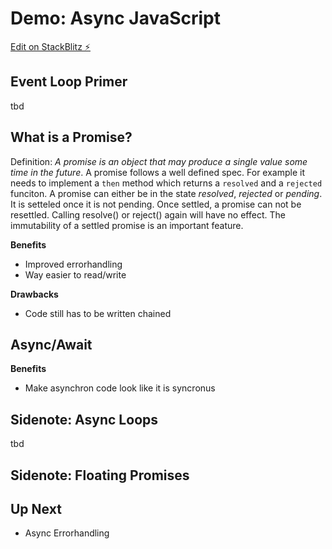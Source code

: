 # Demo: Async JavaScript

[Edit on StackBlitz ⚡️](https://stackblitz.com/edit/demo-async-javascript)

## Event Loop Primer

tbd

## What is a Promise?

Definition: *A promise is an object that may produce a single value some time in the future*. A promise follows a well defined spec. For example it needs to implement a `then` method which returns a `resolved` and a `rejected` funciton. A promise can either be in the state *resolved*, *rejected* or *pending*. It is setteled once it is not pending. Once settled, a promise can not be resettled. Calling resolve() or reject() again will have no effect. The immutability of a settled promise is an important feature.

**Benefits**
- Improved errorhandling
- Way easier to read/write

**Drawbacks**

- Code still has to be written chained

## Async/Await

**Benefits**
- Make asynchron code look like it is syncronus

## Sidenote: Async Loops

tbd

## Sidenote: Floating Promises

## Up Next

- Async Errorhandling